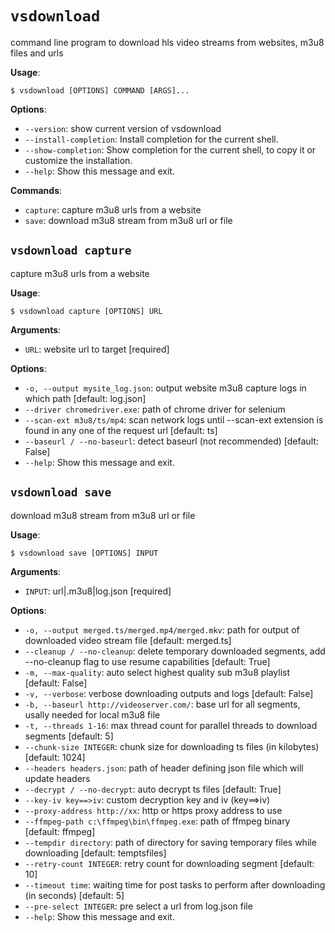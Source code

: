 # `vsdownload`

command line program to download hls video streams from websites, m3u8 files and urls

**Usage**:

```console
$ vsdownload [OPTIONS] COMMAND [ARGS]...
```

**Options**:

* `--version`: show current version of vsdownload
* `--install-completion`: Install completion for the current shell.
* `--show-completion`: Show completion for the current shell, to copy it or customize the installation.
* `--help`: Show this message and exit.

**Commands**:

* `capture`: capture m3u8 urls from a website
* `save`: download m3u8 stream from m3u8 url or file

## `vsdownload capture`

capture m3u8 urls from a website

**Usage**:

```console
$ vsdownload capture [OPTIONS] URL
```

**Arguments**:

* `URL`: website url to target  [required]

**Options**:

* `-o, --output mysite_log.json`: output website m3u8 capture logs in which path  [default: log.json]
* `--driver chromedriver.exe`: path of chrome driver for selenium
* `--scan-ext m3u8/ts/mp4`: scan network logs until --scan-ext extension is found in any one of the request url  [default: ts]
* `--baseurl / --no-baseurl`: detect baseurl (not recommended)  [default: False]
* `--help`: Show this message and exit.

## `vsdownload save`

download m3u8 stream from m3u8 url or file

**Usage**:

```console
$ vsdownload save [OPTIONS] INPUT
```

**Arguments**:

* `INPUT`: url|.m3u8|log.json  [required]

**Options**:

* `-o, --output merged.ts/merged.mp4/merged.mkv`: path for output of downloaded video stream file  [default: merged.ts]
* `--cleanup / --no-cleanup`: delete temporary downloaded segments, add --no-cleanup flag to use resume capabilities  [default: True]
* `-m, --max-quality`: auto select highest quality sub m3u8 playlist  [default: False]
* `-v, --verbose`: verbose downloading outputs and logs  [default: False]
* `-b, --baseurl http://videoserver.com/`: base url for all segments, usally needed for local m3u8 file
* `-t, --threads 1-16`: max thread count for parallel threads to download segments  [default: 5]
* `--chunk-size INTEGER`: chunk size for downloading ts files (in kilobytes)  [default: 1024]
* `--headers headers.json`: path of header defining json file which will update headers
* `--decrypt / --no-decrypt`: auto decrypt ts files  [default: True]
* `--key-iv key==>iv`: custom decryption key and iv (key==>iv)
* `--proxy-address http://xx`: http or https proxy address to use
* `--ffmpeg-path c:\ffmpeg\bin\ffmpeg.exe`: path of ffmpeg binary  [default: ffmpeg]
* `--tempdir directory`: path of directory for saving temporary files while downloading  [default: temptsfiles]
* `--retry-count INTEGER`: retry count for downloading segment  [default: 10]
* `--timeout time`: waiting time for post tasks to perform after downloading (in seconds)  [default: 5]
* `--pre-select INTEGER`: pre select a url from log.json file
* `--help`: Show this message and exit.
